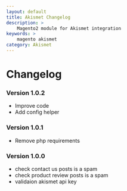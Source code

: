 ```yaml
---
layout: default
title: Akismet Changelog
description: >
    Magento2 module for Akismet integration
keywords: >
    magento akismet
category: Akismet
---
```


# Changelog

### Version 1.0.2

- Improve code
- Add config helper

### Version 1.0.1

- Remove php requirements

### Version 1.0.0

- check contact us posts is a spam
- check product review posts is a spam
- validaion akismet api key